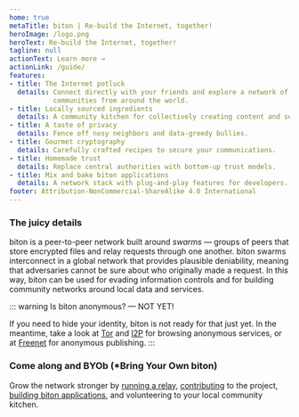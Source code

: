 ```yaml
---
home: true
metaTitle: biton | Re-build the Internet, together!
heroImage: /logo.png
heroText: Re-build the Internet, together!
tagline: null
actionText: Learn more →
actionLink: /guide/
features:
- title: The Internet potluck
  details: Connect directly with your friends and explore a network of
           communities from around the world.
- title: Locally sourced ingredients
  details: A community kitchen for collectively creating content and services.
- title: A taste of privacy
  details: Fence off nosy neighbors and data‑greedy bullies.
- title: Gourmet cryptography
  details: Carefully crafted recipes to secure your communications.
- title: Homemade trust
  details: Replace central authorities with bottom-up trust models.
- title: Mix and bake biton applications
  details: A network stack with plug-and-play features for developers.
footer: Attribution-NonCommercial-ShareAlike 4.0 International
---
```


### The juicy details

biton is a peer-to-peer network built around *swarms* — groups of peers that
store encrypted files and relay requests through one another. biton swarms
interconnect in a global network that provides plausible deniability, meaning
that adversaries cannot be sure about who originally made a request. In this
way, biton can be used for evading information controls and for building
community networks around local data and services.


::: warning Is biton anonymous? — NOT YET!

If you need to hide your identity, biton is not ready for that just yet.
In the meantime, take a look at [Tor](https://www.torproject.org/) and
[I2P](https://geti2p.net) for browsing anonymous services, or at
[Freenet](https://freenetproject.org) for anonymous publishing.
:::


### Come along and BYOb (\*Bring Your Own biton)

Grow the network stronger by
[running a relay](https://github.com/bitonproject/biton),
[contributing](CONTRIBUTORS.md) to the project,
[building biton applications](https://github.com/bitonproject/js-libp2p-biton),
and volunteering to your local community kitchen.
